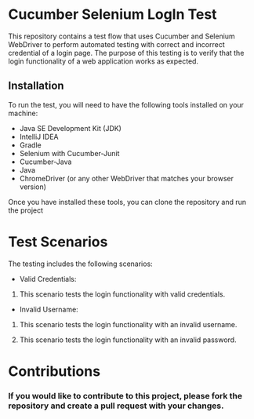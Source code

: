 # Cucumber Selenium LogIn Test

This repository contains a test flow that uses Cucumber and Selenium WebDriver to perform automated testing with correct and incorrect credential of a login page. The purpose of this testing is to verify that the login functionality of a web application works as expected.

## Installation

To run the test, you will need to have the following tools installed on your machine:

- Java SE Development Kit (JDK)
- IntelliJ IDEA
- Gradle
- Selenium with Cucumber-Junit
- Cucumber-Java
- Java
- ChromeDriver (or any other WebDriver that matches your browser version)

Once you have installed these tools, you can clone the repository and run the project

# Test Scenarios

The testing includes the following scenarios:

- Valid Credentials: 
1. This scenario tests the login functionality with valid credentials.


- Invalid Username: 
1. This scenario tests the login functionality with an invalid username.

2. This scenario tests the login functionality with an invalid password.

# Contributions

### If you would like to contribute to this project, please fork the repository and create a pull request with your changes.
